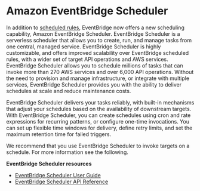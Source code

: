 # Amazon EventBridge Scheduler<a name="scheduler"></a>

 In addition to [scheduled rules](eb-create-rule-schedule.md), EventBridge now offers a new scheduling capability, Amazon EventBridge Scheduler\. EventBridge Scheduler is a serverless scheduler that allows you to create, run, and manage tasks from one central, managed service\. EventBridge Scheduler is highly customizable, and offers improved scalability over EventBridge scheduled rules, with a wider set of target API operations and AWS services\. EventBridge Scheduler allows you to schedule millions of tasks that can invoke more than 270 AWS services and over 6,000 API operations\. Without the need to provision and manage infrastructure, or integrate with multiple services, EventBridge Scheduler provides you with the ability to deliver schedules at scale and reduce maintenance costs\. 

 EventBridge Scheduler delivers your tasks reliably, with built\-in mechanisms that adjust your schedules based on the availability of downstream targets\. With EventBridge Scheduler, you can create schedules using cron and rate expressions for recurring patterns, or configure one\-time invocations\. You can set up flexible time windows for delivery, define retry limits, and set the maximum retention time for failed triggers\. 

We recommend that you use EventBridge Scheduler to invoke targets on a schedule\. For more information see the following\.

**EventBridge Scheduler resources**
+ [EventBridge Scheduler User Guide](https://docs.aws.amazon.com/scheduler/latest/UserGuide/index.html)
+ [EventBridge Scheduler API Reference](https://docs.aws.amazon.com/scheduler/latest/APIReference/Welcome.html)
